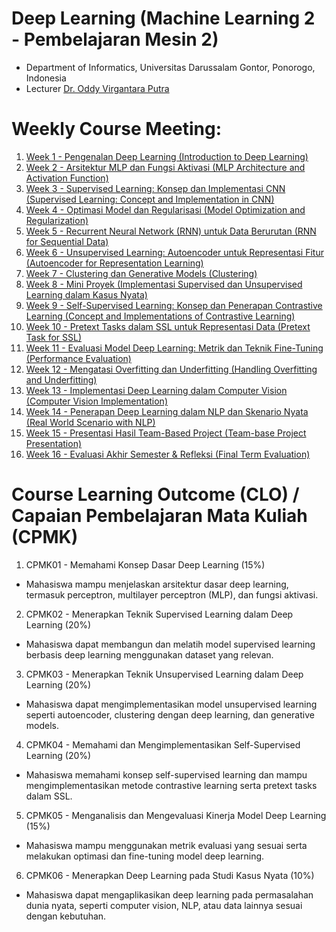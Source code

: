 # Deep Learning (Machine Learning 2 - Pembelajaran Mesin 2)
- Department of Informatics, Universitas Darussalam Gontor, Ponorogo, Indonesia
- Lecturer [Dr. Oddy Virgantara Putra](https://virgantara.github.io/)

# Weekly Course Meeting:

1. [Week 1 - Pengenalan Deep Learning (Introduction to Deep Learning)](week01/README.md)
1. [Week 2 - Arsitektur MLP dan Fungsi Aktivasi (MLP Architecture and Activation Function)](week02/README.md)
1. [Week 3 - Supervised Learning: Konsep dan Implementasi CNN (Supervised Learning: Concept and Implementation in CNN)](week03/README.md)
1. [Week 4 - Optimasi Model dan Regularisasi (Model Optimization and Regularization)](week04/README.md)
1. [Week 5 - Recurrent Neural Network (RNN) untuk Data Berurutan (RNN for Sequential Data)](week05/README.md)
1. [Week 6 - Unsupervised Learning: Autoencoder untuk Representasi Fitur (Autoencoder for Representation Learning)](week06/README.md)
1. [Week 7 - Clustering dan Generative Models (Clustering)](week07/README.md)
1. [Week 8 - Mini Proyek (Implementasi Supervised dan Unsupervised Learning dalam Kasus Nyata)](week08/README.md)
1. [Week 9 - Self-Supervised Learning: Konsep dan Penerapan Contrastive Learning (Concept and Implementations of Contrastive Learning)](week09/README.md)
1. [Week 10 - Pretext Tasks dalam SSL untuk Representasi Data (Pretext Task for SSL)](week10/README.md)
1. [Week 11 - Evaluasi Model Deep Learning: Metrik dan Teknik Fine-Tuning (Performance Evaluation)](week11/README.md)
1. [Week 12 - Mengatasi Overfitting dan Underfitting (Handling Overfitting and Underfitting)](week12/README.md)
1. [Week 13 - Implementasi Deep Learning dalam Computer Vision (Computer Vision Implementation)](week13/README.md)
1. [Week 14 - Penerapan Deep Learning dalam NLP dan Skenario Nyata (Real World Scenario with NLP)](week14/README.md)
1. [Week 15 - Presentasi Hasil Team-Based Project (Team-base Project Presentation)](week15/README.md)
1. [Week 16 - Evaluasi Akhir Semester & Refleksi (Final Term Evaluation)](week16/README.md)

# Course Learning Outcome (CLO) / Capaian Pembelajaran Mata Kuliah (CPMK)
1. CPMK01 - Memahami Konsep Dasar Deep Learning (15%)
- Mahasiswa mampu menjelaskan arsitektur dasar deep learning, termasuk perceptron, multilayer perceptron (MLP), dan fungsi aktivasi.
2. CPMK02 - Menerapkan Teknik Supervised Learning dalam Deep Learning (20%)
- Mahasiswa dapat membangun dan melatih model supervised learning berbasis deep learning menggunakan dataset yang relevan.
3. CPMK03 - Menerapkan Teknik Unsupervised Learning dalam Deep Learning (20%)
- Mahasiswa dapat mengimplementasikan model unsupervised learning seperti autoencoder, clustering dengan deep learning, dan generative models.
4. CPMK04 - Memahami dan Mengimplementasikan Self-Supervised Learning (20%)
- Mahasiswa memahami konsep self-supervised learning dan mampu mengimplementasikan metode contrastive learning serta pretext tasks dalam SSL.
5. CPMK05 - Menganalisis dan Mengevaluasi Kinerja Model Deep Learning (15%)
- Mahasiswa mampu menggunakan metrik evaluasi yang sesuai serta melakukan optimasi dan fine-tuning model deep learning.
6. CPMK06 - Menerapkan Deep Learning pada Studi Kasus Nyata (10%)
- Mahasiswa dapat mengaplikasikan deep learning pada permasalahan dunia nyata, seperti computer vision, NLP, atau data lainnya sesuai dengan kebutuhan.